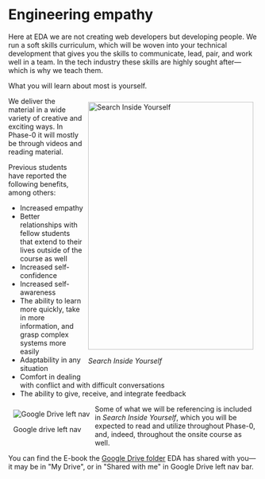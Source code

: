 # Engineering empathy

Here at EDA we are not creating web developers but developing people. We run a soft skills curriculum, which will be woven into your technical development that gives you the skills to communicate, lead, pair, and work well in a team. In the tech industry these skills are highly sought after&mdash;which is why we teach them.

What you will learn about most is yourself.

<figure style="float: right; margin: 10px">
  <img src="/images/siy-cover.jpg" width="333" height="499" alt="Search Inside Yourself">
  <figcaption><p><em>Search Inside Yourself</em></p></figcaption>
</figure>

We deliver the material in a wide variety of creative and exciting ways. In Phase-0 it will mostly be through videos and reading material.

Previous students have reported the following benefits, among others:

- Increased empathy
- Better relationships with fellow students that extend to their lives outside of the course as well
- Increased self-confidence
- Increased self-awareness
- The ability to learn more quickly, take in more information, and grasp complex systems more easily
- Adaptability in any situation
- Comfort in dealing with conflict and with difficult conversations
- The ability to give, receive, and integrate feedback

<figure style="float: left; margin: 10px">
  <img src="/images/google-drive-folders.png" alt="Google Drive left nav"><br>
  <figcaption>
    <p>Google drive left nav</p>
  </figcaption>
</figure>

Some of what we will be referencing is included in *Search Inside Yourself*, which you will be expected to read and utilize throughout Phase-0, and, indeed, throughout the onsite course as well.

You can find the E-book the [Google Drive folder](https://drive.google.com/open?id=0B5aB0OHeInzgdmgteTFTZ2ZqNnc) EDA has shared with you&mdash;it may be in "My Drive", or in "Shared with me" in Google Drive left nav bar.
